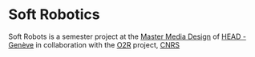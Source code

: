 # Soft Robotics

Soft Robots is a semester project at the [Master Media Design](https://www.hesge.ch/head/formations-recherche/master-en-media-design) of [HEAD - Genève](https://www.hesge.ch/head/) in collaboration with the [O2R](https://o2r.swiss/) project, [CNRS](https://www.cnrs.fr/fr)
